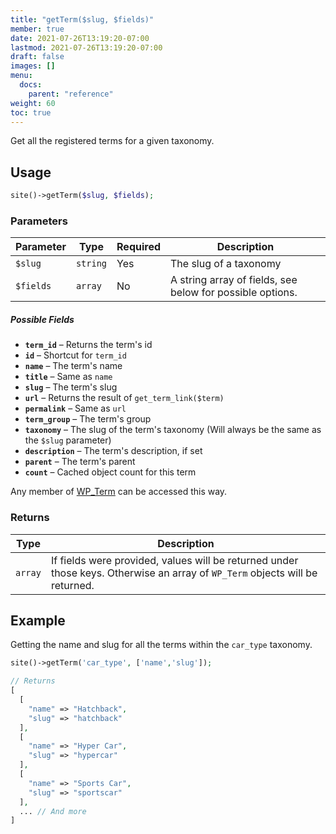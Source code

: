 ```yaml
---
title: "getTerm($slug, $fields)"
member: true
date: 2021-07-26T13:19:20-07:00
lastmod: 2021-07-26T13:19:20-07:00
draft: false
images: []
menu: 
  docs:
    parent: "reference"
weight: 60
toc: true
---
```


Get all the registered terms for a given taxonomy.

## Usage

```php
site()->getTerm($slug, $fields);
```

### Parameters

| Parameter | Type     | Required | Description                                               |
| --------- | -------- | -------- | --------------------------------------------------------- |
| `$slug`   | `string` | Yes      | The slug of a taxonomy                                    |
| `$fields` | `array`  | No       | A string array of fields, see below for possible options. |

##### Possible Fields
- __`term_id`__ – Returns the term's id
- __`id`__ – Shortcut for `term_id`
- __`name`__ – The term's name
- __`title`__ – Same as `name`
- __`slug`__ – The term's slug
- __`url`__ – Returns the result of `get_term_link($term)`
- __`permalink`__ – Same as `url`
- __`term_group`__ – The term's group
- __`taxonomy`__ – The slug of the term's taxonomy (Will always be the same as the `$slug` parameter)
- __`description`__ – The term's description, if set
- __`parent`__ – The term's parent
- __`count`__ – Cached object count for this term

Any member of [WP_Term](https://developer.wordpress.org/reference/classes/wp_term/) can be accessed this way.

### Returns

| Type    | Description                                                                                                                  |
| ------- | ---------------------------------------------------------------------------------------------------------------------------- |
| `array` | If fields were provided, values will be returned under those keys. Otherwise an array of `WP_Term` objects will be returned. |

## Example

Getting the name and slug for all the terms within the `car_type` taxonomy.


```php
site()->getTerm('car_type', ['name','slug']);

// Returns
[
  [
    "name" => "Hatchback",
    "slug" => "hatchback"
  ],
  [
    "name" => "Hyper Car",
    "slug" => "hypercar"
  ],
  [
    "name" => "Sports Car",
    "slug" => "sportscar"
  ],
  ... // And more
]
```

